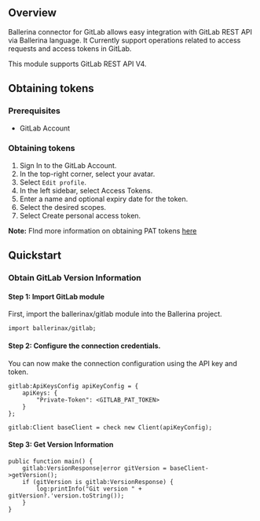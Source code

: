 ## Overview
Ballerina connector for GitLab allows easy integration with GitLab REST API via Ballerina language. It Currently support 
operations related to access requests and access tokens in GitLab.
 
This module supports GitLab REST API V4.
 
## Obtaining tokens
### Prerequisites
- GitLab Account

### Obtaining tokens
1. Sign In to the GitLab Account.
2. In the top-right corner, select your avatar.
3. Select `Edit profile`.
4. In the left sidebar, select Access Tokens.
5. Enter a name and optional expiry date for the token.
6. Select the desired scopes.
7. Select Create personal access token. 

**Note:** FInd more information on obtaining PAT tokens [here](https://docs.gitlab.com/ee/user/profile/personal_access_tokens.html)
## Quickstart
### Obtain GitLab Version Information
#### Step 1: Import GitLab module
First, import the ballerinax/gitlab module into the Ballerina project.
```ballerina
import ballerinax/gitlab;
```
#### Step 2: Configure the connection credentials.
You can now make the connection configuration using the API key and token.
```ballerina
gitlab:ApiKeysConfig apiKeyConfig = {
    apiKeys: {
        "Private-Token": <GITLAB_PAT_TOKEN>
    }
};

gitlab:Client baseClient = check new Client(apiKeyConfig);

```
#### Step 3: Get Version Information

```ballerina
public function main() {
    gitlab:VersionResponse|error gitVersion = baseClient->getVersion();
    if (gitVersion is gitlab:VersionResponse) {
        log:printInfo("Git version " + gitVersion?.'version.toString());
    }
}
``` 